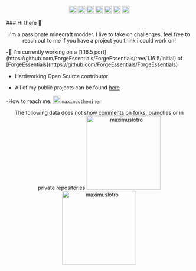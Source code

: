 
<p align="center">
  <img src="https://img.icons8.com/color/48/000000/java-coffee-cup-logo.png" alt="java" width="20" height="20" />
  <img src="https://img.icons8.com/ios/50/000000/mysql-logo.png" alt="MySQL" width="20" height="20"/>
  <img src="https://img.icons8.com/color/48/000000/c-plus-plus-logo.png" alt="C++" width="20" height="20"/>
  <img src="https://img.icons8.com/color/35/000000/c-sharp-logo.png" alt="C#" width="20" height="20"/>
  <img src="https://img.icons8.com/officel/50/000000/java-eclipse.png" alt="Java Eclipse" width="20" height="20"/>
  <img src="https://img.icons8.com/color/48/000000/git.png" alt="git" width="20" height="20" /> 
  <img src="https://img.icons8.com/color/48/000000/python.png" alt="python" width="20" height="20" />
</p>
### Hi there 👋
<p align="center">
  I'm a passionate minecraft modder. I live to take on challenges, feel free to reach out to me if you have a project you think i could work on!
</p>
-🔭 I’m currently working on a [1.16.5 port](https://github.com/ForgeEssentials/ForgeEssentials/tree/1.16.5/initial) of [ForgeEssentials](https://github.com/ForgeEssentials/ForgeEssentials)


- Hardworking Open Source contributor

- All of my public projects can be found [here](https://github.com/maximuslotro?tab=repositories)

-How to reach me:
<img src="https://img.icons8.com/color/48/000000/discord.png" alt="java" width="20" height="20" /> `maximustheminer`
<p align="center"> 
The following data does not show comments on forks, branches or in private repositories
  <img src="https://github-readme-stats.vercel.app/api?username=maximuslotro&show_icons=true" alt="maximuslotro" height="200" />
  <img src="https://github-readme-stats.vercel.app/api/top-langs?username=maximuslotro&hide=html,css" alt="maximuslotro" height="200" />
</p>

<!--
**maximuslotro/maximuslotro** is a ✨ _special_ ✨ repository because its `README.md` (this file) appears on your GitHub profile.

Here are some ideas to get you started:

- 🔭 I’m currently working on ...
- 🌱 I’m currently learning ...
- 👯 I’m looking to collaborate on ...
- 🤔 I’m looking for help with ...
- 💬 Ask me about ...
- 📫 How to reach me: ...
- 😄 Pronouns: ...
- ⚡ Fun fact: ...
-->
